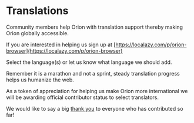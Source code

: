 # Translations

Community members help Orion with translation support thereby making Orion globally accessible. 

If you are interested in helping us sign up at [https://localazy.com/p/orion-browser](https://localazy.com/p/orion-browser)

Select the language(s) or let us know what language we should add.

Remember it is a marathon and not a sprint, steady translation progress helps us humanize the web. 

As a token of appreciation for helping us make Orion more international we will be awarding official contributor status to select translators. 

We would like to say a big [thank you](../misc/kudos.md) to everyone who has contributed so far!
